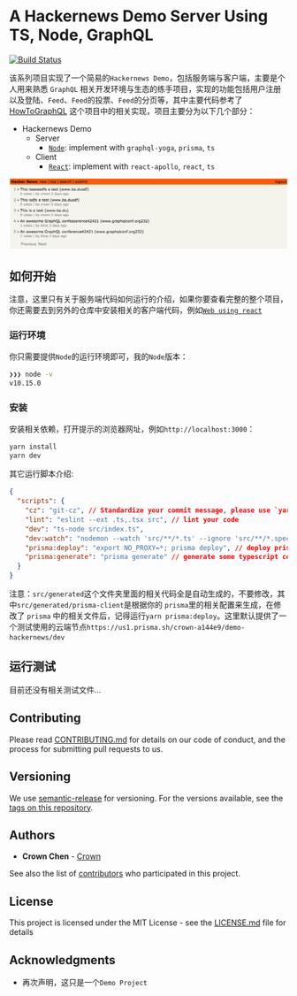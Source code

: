 # A Hackernews Demo Server Using TS, Node, GraphQL

[![Build Status](https://dev.azure.com/crown0938/Github/_apis/build/status/crown3.graqhql-server-demo-node-ts?branchName=master)](https://dev.azure.com/crown0938/Github/_build/latest?definitionId=5&branchName=master)

该系列项目实现了一个简易的`Hackernews Demo`，包括服务端与客户端，主要是个人用来熟悉 `GraphQL` 相关开发环境与生态的练手项目，实现的功能包括用户注册以及登陆、`Feed`、`Feed`的投票、`Feed`的分页等，其中主要代码参考了 [HowToGraphQL](https://www.howtographql.com/) 这个项目中的相关实现，项目主要分为以下几个部分：

- Hackernews Demo
  - Server
    - [`Node`](https://github.com/crown3/GraqhQL-Server-Demo-Node-TS): implement with `graphql-yoga`, `prisma`, `ts`
  - Client
    - [`React`](https://github.com/crown3/GraphQL-Client-React-TS): implement with `react-apollo`, `react`, `ts`

![](./assets/190516_090038162.png)

## 如何开始

注意，这里只有关于服务端代码如何运行的介绍，如果你要查看完整的整个项目，你还需要去到另外的仓库中安装相关的客户端代码，例如[`Web using react`](https://github.com/crown3/GraphQL-Client-React-TS)

### 运行环境

你只需要提供`Node`的运行环境即可，我的`Node`版本：

```bash
❯❯❯ node -v
v10.15.0
```

### 安装

安装相关依赖，打开提示的浏览器网址，例如`http://localhost:3000`：

```bash
yarn install
yarn dev
```

其它运行脚本介绍:

```json
{
  "scripts": {
    "cz": "git-cz", // Standardize your commit message, please use `yarn cz` instead of `git commit ...` after `git add`
    "lint": "eslint --ext .ts,.tsx src", // lint your code
    "dev": "ts-node src/index.ts",
    "dev:watch": "nodemon --watch 'src/**/*.ts' --ignore 'src/**/*.spec.ts' --exec yarn dev", // run dev with watching mode
    "prisma:deploy": "export NO_PROXY=*; prisma deploy", // deploy prisma config to your database
    "prisma:generate": "prisma generate" // generate some typescript code which based on your datamodel.prisma
  }
}
```

注意：`src/generated`这个文件夹里面的相关代码全是自动生成的，不要修改，其中`src/generated/prisma-client`是根据你的 `prisma`里的相关配置来生成，在修改了 `prisma` 中的相关文件后，记得运行`yarn prisma:deploy`。这里默认提供了一个测试使用的云端节点`https://us1.prisma.sh/crown-a144e9/demo-hackernews/dev`

## 运行测试

目前还没有相关测试文件...

## Contributing

Please read [CONTRIBUTING.md](./.github/CONTRIBUTing.md) for details on our code of conduct, and the process for submitting pull requests to us.

## Versioning

We use [semantic-release](https://github.com/semantic-release/semantic-release#readme) for versioning. For the versions available, see the [tags on this repository](https://github.com/crown3/GraqhQL-Server-Demo-Node-TS/tags).

## Authors

- **Crown Chen** - [Crown](https://github.com/crown3)

See also the list of [contributors](https://github.com/crown3/GraqhQL-Server-Demo-Node-TS/contributors) who participated in this project.

## License

This project is licensed under the MIT License - see the [LICENSE.md](./LICENSE) file for details

## Acknowledgments

- 再次声明，这只是一个`Demo Project`

